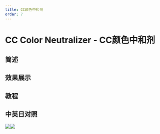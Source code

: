 ```yaml
---
title: CC颜色中和剂
order: 7
---
```


# CC Color Neutralizer - CC颜色中和剂

## 简述

## 效果展示

## 教程

## 中英日对照

![](https://mir.yuelili.com/user/AE/effects/AE-Effects-Color-CC_Color_Neutralizer.png)![](https://mir.yuelili.com/user/AE/effects/AE-Effects-Color-CC_Color_Neutralizer_cn.png)

